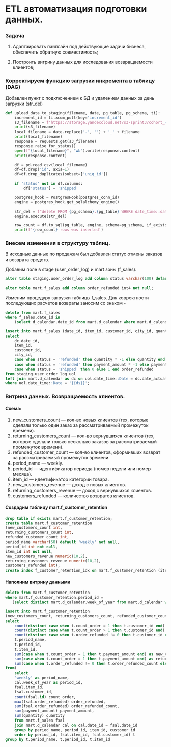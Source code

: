 # ETL автоматизация подготовки данных.

### Задача
1. Адаптаировать пайплайн под действующие задачи бизнеса, обеспечить обратную совместимость; <P><P>
2. Построить витрину данных для исследования возвращаемости клиентов;

### Корректируем функцию загрузки инкремента в таблицу (DAG)

Добавлен пункт с подключением к БД и удалением данных за день загрузки (str_del)

```python
def upload_data_to_staging(filename, date, pg_table, pg_schema, ti):
    increment_id = ti.xcom_pull(key='increment_id')
    s3_filename = f'https://storage.yandexcloud.net/s3-sprint3/cohort_{cohort}/{nickname}/project/{increment_id}/{filename}'
    print(s3_filename)
    local_filename = date.replace('-', '') + '_' + filename
    print(local_filename)
    response = requests.get(s3_filename)
    response.raise_for_status()
    open(f"{local_filename}", "wb").write(response.content)
    print(response.content)

    df = pd.read_csv(local_filename)
    df=df.drop('id', axis=1)
    df=df.drop_duplicates(subset=['uniq_id'])

    if 'status' not in df.columns:
        df['status'] = 'shipped'

    postgres_hook = PostgresHook(postgres_conn_id)
    engine = postgres_hook.get_sqlalchemy_engine()

    str_del = f"delete FROM {pg_schema}.{pg_table} WHERE date_time::date = '{date}'"
    engine.execute(str_del)

    row_count = df.to_sql(pg_table, engine, schema=pg_schema, if_exists='append', index=False)
    print(f'{row_count} rows was inserted')
```

### Внесем изменения в структуру таблиц.

В исходные данные по продажам был добавлен статус отмены заказов и возврата средств.

Добавим поле в stage (user_order_log) и mart зоны (f_sales).

```sql
alter table staging.user_order_log add column status varchar(100) default 'shipped' not null;
```
```sql
alter table mart.f_sales add column order_refunded int4 not null;
```
Изменим процедуру загрузки таблицы f_sales. Для корректности последующих расчетов возвраты заносим со знаком -

```sql
delete from mart.f_sales
where f_sales.date_id in
    (select d_calendar.date_id from mart.d_calendar where mart.d_calendar.date_actual = '{{ds}}');

insert into mart.f_sales (date_id, item_id, customer_id, city_id, quantity, payment_amount, order_refunded)
select
	dc.date_id,
	item_id,
	customer_id,
	city_id,
	case when status = 'refunded' then quantity * -1 else quantity end quantity,
	case when status = 'refunded' then payment_amount * -1 else payment_amount end payment_amount,
	case when status = 'shipped' then 0 else 1 end order_refunded
from staging.user_order_log uol
left join mart.d_calendar as dc on uol.date_time::Date = dc.date_actual
where uol.date_time::Date = '{{ds}}';
```

### Витрина данных. Возвращаемость клиентов.

#### Схема:

1. new_customers_count — кол-во новых клиентов (тех, которые сделали только один
заказ за рассматриваемый промежуток времени).
2. returning_customers_count — кол-во вернувшихся клиентов (тех,
которые сделали только несколько заказов за рассматриваемый промежуток времени).
3. refunded_customer_count — кол-во клиентов, оформивших возврат за
рассматриваемый промежуток времени.
4. period_name — weekly.
5. period_id — идентификатор периода (номер недели или номер месяца).
6. item_id — идентификатор категории товара.
7. new_customers_revenue — доход с новых клиентов.
8. returning_customers_revenue — доход с вернувшихся клиентов.
9. customers_refunded — количество возвратов клиентов.

#### Создадим таблицу mart.f_customer_retention

```sql
drop table if exists mart.f_customer_retention;
create table mart.f_customer_retention
(new_customers_count int,
returning_customers_count int,
refunded_customer_count int,
period_name varchar(50) default 'weekly' not null,
period_id int not null,
item_id int not null,
new_customers_revenue numeric(10,2),
returning_customers_revenue numeric(10,2),
customers_refunded int);
create index f_customer_retention_idx on mart.f_customer_retention (item_id);
```

#### Наполним витрину данными

```sql
delete from mart.f_customer_retention
where mart.f_customer_retention.period_id =
   (select distinct mart.d_calendar.week_of_year from mart.d_calendar where mart.d_calendar.date_actual = '{{ds}}');

insert into mart.f_customer_retention
(new_customers_count, returning_customers_count, refunded_customer_count, period_name, period_id, item_id, new_customers_revenue, returning_customers_revenue, customers_refunded)
select
	count(distinct case when t.count_order = 1 then t.customer_id end) as new_customers_count,
	count(distinct case when t.count_order > 1 then t.customer_id end) as returning_customers_count,
	count(distinct case when t.order_refunded != 0 then t.customer_id end) as refunded_customer_count,
	t.period_name,
	t.period_id,
	t.item_id,
	sum(case when t.count_order = 1 then t.payment_amount end) as new_customers_revenue,
	sum(case when t.count_order = 1 then t.payment_amount end) as returning_customers_revenue,
	sum(case when t.order_refunded != 0 then t.order_refunded_count else 0 end) as customers_refunded
from(
	select
	'weekly' as period_name,
	cal.week_of_year as period_id,
	fsal.item_id,
	fsal.customer_id,
	count(fsal.id) count_order,
	max(fsal.order_refunded) order_refunded,
	sum(fsal.order_refunded) order_refunded_count,
	sum(payment_amount) payment_amount,
	sum(quantity) quantity
	from mart.f_sales fsal
	join mart.d_calendar cal on cal.date_id = fsal.date_id
	group by period_name, period_id, item_id, customer_id
	order by period_id, fsal.item_id, fsal.customer_id) t
group by t.period_name, t.period_id, t.item_id
```
